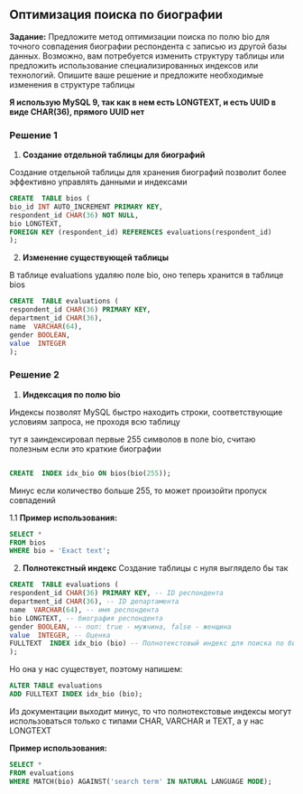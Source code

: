 ##  Оптимизация поиска по биографии
**Задание:**
Предложите метод оптимизации поиска по полю bio для точного совпадения биографии респондента с записью из другой базы данных. Возможно, вам потребуется изменить структуру таблицы или предложить использование специализированных индексов или технологий. Опишите ваше решение и предложите необходимые изменения в структуре таблицы

**Я использую MySQL 9, так как в нем есть LONGTEXT, и есть UUID в виде CHAR(36), прямого UUID нет**

###  Решение 1

  

1.  **Создание отдельной таблицы для биографий**

Создание отдельной таблицы для хранения биографий позволит более эффективно управлять данными и индексами

  

```sql
CREATE  TABLE bios (
bio_id INT AUTO_INCREMENT PRIMARY KEY,
respondent_id CHAR(36) NOT NULL,
bio LONGTEXT,
FOREIGN KEY (respondent_id) REFERENCES evaluations(respondent_id)
);
```

2.  **Изменение существующей таблицы**

  

В таблице evaluations удаляю поле bio, оно теперь хранится в таблице bios

  

```sql
CREATE  TABLE evaluations (
respondent_id CHAR(36) PRIMARY KEY,
department_id CHAR(36),
name  VARCHAR(64),
gender BOOLEAN,
value  INTEGER
);
```
  

###  Решение 2

1.  **Индексация по полю bio**

Индексы позволят MySQL быстро находить строки, соответствующие условиям запроса, не проходя всю таблицу

тут я заиндексировал первые 255 символов в поле bio, cчитаю полезным если это краткие биографии

```sql

CREATE  INDEX idx_bio ON bios(bio(255));
```

Минус если количество больше 255, то может произойти пропуск совпадений

1.1 **Пример использования:**
```sql
SELECT *
FROM bios
WHERE bio = 'Exact text';
```


2.  **Полнотекстный индекс**
Создание таблицы с нуля выглядело бы так 
```sql
CREATE  TABLE evaluations (
respondent_id CHAR(36) PRIMARY KEY, -- ID респондента
department_id CHAR(36), -- ID департамента
name  VARCHAR(64), -- имя респондента
bio LONGTEXT, -- биография респондента
gender BOOLEAN, -- пол: true - мужчина, false - женщина
value  INTEGER, -- Оценка
FULLTEXT  INDEX idx_bio (bio) -- Полнотекстовый индекс для поиска по биографии
);
```
Но она у нас существует, поэтому напишем:
```sql
ALTER TABLE evaluations
ADD FULLTEXT INDEX idx_bio (bio);
```
Из документации выходит минус, то что полнотекстовые индексы могут использоваться только с типами
CHAR, VARCHAR и TEXT, а у нас LONGTEXT

**Пример использования:**
```sql
SELECT *
FROM evaluations
WHERE MATCH(bio) AGAINST('search term' IN NATURAL LANGUAGE MODE);
```